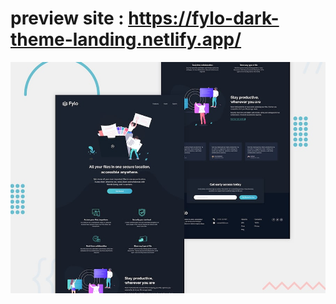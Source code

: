 # preview site : https://fylo-dark-theme-landing.netlify.app/
![Design preview for the Testimonials grid section coding challenge](./design/desktop-preview.jpg)
